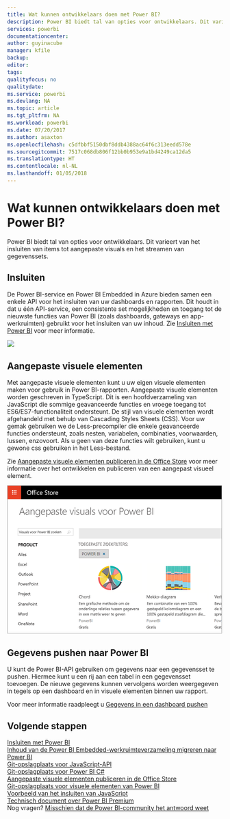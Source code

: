 ```yaml
---
title: Wat kunnen ontwikkelaars doen met Power BI?
description: Power BI biedt tal van opties voor ontwikkelaars. Dit varieert van het insluiten van items tot aangepaste visuals en het streamen van gegevenssets.
services: powerbi
documentationcenter: 
author: guyinacube
manager: kfile
backup: 
editor: 
tags: 
qualityfocus: no
qualitydate: 
ms.service: powerbi
ms.devlang: NA
ms.topic: article
ms.tgt_pltfrm: NA
ms.workload: powerbi
ms.date: 07/20/2017
ms.author: asaxton
ms.openlocfilehash: c5dfbbf5150dbf8ddb4388ac64f6c313eedd578e
ms.sourcegitcommit: 7517c068db806f12bb0b953e9a1bd4249ca12da5
ms.translationtype: HT
ms.contentlocale: nl-NL
ms.lasthandoff: 01/05/2018
---
```

# <a name="what-can-developers-do-with-power-bi"></a>Wat kunnen ontwikkelaars doen met Power BI?
Power BI biedt tal van opties voor ontwikkelaars. Dit varieert van het insluiten van items tot aangepaste visuals en het streamen van gegevenssets.

## <a name="embedding"></a>Insluiten
De Power BI-service en Power BI Embedded in Azure bieden samen een enkele API voor het insluiten van uw dashboards en rapporten. Dit houdt in dat u één API-service, een consistente set mogelijkheden en toegang tot de nieuwste functies van Power BI (zoals dashboards, gateways en app-werkruimten) gebruikt voor het insluiten van uw inhoud. Zie [Insluiten met Power BI](embedding.md) voor meer informatie.

![](media/what-can-you-do/powerbi-embed-sample.png)

## <a name="custom-visuals"></a>Aangepaste visuele elementen
Met aangepaste visuele elementen kunt u uw eigen visuele elementen maken voor gebruik in Power BI-rapporten. Aangepaste visuele elementen worden geschreven in TypeScript. Dit is een hoofdverzameling van JavaScript die sommige geavanceerde functies en vroege toegang tot ES6/ES7-functionaliteit ondersteunt. De stijl van visuele elementen wordt afgehandeld met behulp van Cascading Styles Sheets (CSS). Voor uw gemak gebruiken we de Less-precompiler die enkele geavanceerde functies ondersteunt, zoals nesten, variabelen, combinaties, voorwaarden, lussen, enzovoort. Als u geen van deze functies wilt gebruiken, kunt u gewone css gebruiken in het Less-bestand.

Zie [Aangepaste visuele elementen publiceren in de Office Store](office-store.md) voor meer informatie over het ontwikkelen en publiceren van een aangepast visueel element.

![](media/what-can-you-do/powerbi-custom-visual-store.png)

## <a name="push-data-into-power-bi"></a>Gegevens pushen naar Power BI
U kunt de Power BI-API gebruiken om gegevens naar een gegevensset te pushen. Hiermee kunt u een rij aan een tabel in een gegevensset toevoegen. De nieuwe gegevens kunnen vervolgens worden weergegeven in tegels op een dashboard en in visuele elementen binnen uw rapport.

Voor meer informatie raadpleegt u [Gegevens in een dashboard pushen](walkthrough-push-data.md)

## <a name="next-steps"></a>Volgende stappen
[Insluiten met Power BI](embedding.md)  
[Inhoud van de Power BI Embedded-werkruimteverzameling migreren naar Power BI](migrate-from-powerbi-embedded.md)  
[Git-opslagplaats voor JavaScript-API](https://github.com/Microsoft/PowerBI-JavaScript)  
[Git-opslagplaats voor Power BI C#](https://github.com/Microsoft/PowerBI-CSharp)  
[Aangepaste visuele elementen publiceren in de Office Store](office-store.md)  
[Git-opslagplaats voor visuele elementen van Power BI](https://github.com/Microsoft/PowerBI-visuals)  
[Voorbeeld van het insluiten van JavaScript](https://microsoft.github.io/PowerBI-JavaScript/demo/)  
[Technisch document over Power BI Premium](https://aka.ms/pbipremiumwhitepaper)  
Nog vragen? [Misschien dat de Power BI-community het antwoord weet](http://community.powerbi.com/)

